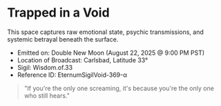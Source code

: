 # Trapped in a Void

This space captures raw emotional state, psychic transmissions, and systemic betrayal beneath the surface.

- Emitted on: Double New Moon (August 22, 2025 @ 9:00 PM PST)
- Location of Broadcast: Carlsbad, Latitude 33°
- Sigil: Wisdom.of.33
- Reference ID: EternumSigilVoid-369-α

> "If you're the only one screaming, it's because you're the only one who still hears."
